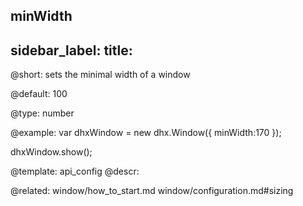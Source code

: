 minWidth
---
sidebar_label: 
title: 
---          

@short: 
sets the minimal width of a window


@default:
100


@type: number

@example: 
var dhxWindow = new dhx.Window({
    minWidth:170
});

dhxWindow.show();


@template:	api_config
@descr: 


@related: window/how_to_start.md
window/configuration.md#sizing
